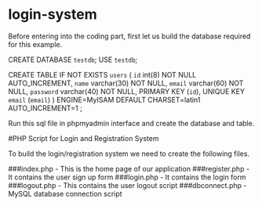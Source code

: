 # login-system
Before entering into the coding part, first let us build the database required for this example.

CREATE DATABASE `testdb`;
USE `testdb`;

CREATE TABLE IF NOT EXISTS `users` (
  `id` int(8) NOT NULL AUTO_INCREMENT,
  `name` varchar(30) NOT NULL,
  `email` varchar(60) NOT NULL,
  `password` varchar(40) NOT NULL,
  PRIMARY KEY (`id`),
  UNIQUE KEY `email` (`email`)
) ENGINE=MyISAM  DEFAULT CHARSET=latin1 AUTO_INCREMENT=1 ;

Run this sql file in phpmyadmin interface and create the database and table.

#PHP Script for Login and Registration System

To build the login/registration system we need to create the following files.

###index.php - This is the home page of our application
###register.php - It contains the user sign up form
###login.php - It contains the login form
###logout.php - This contains the user logout script
###dbconnect.php - MySQL database connection script





